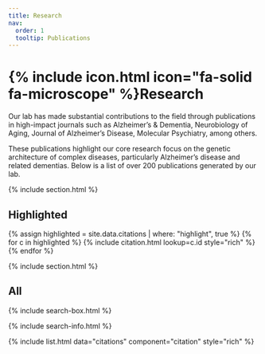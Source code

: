 ```yaml
---
title: Research
nav:
  order: 1
  tooltip: Publications
---
```


# {% include icon.html icon="fa-solid fa-microscope" %}Research

Our lab has made substantial contributions to the field through publications in high-impact journals such as Alzheimer’s & Dementia, Neurobiology of Aging, Journal of Alzheimer’s Disease, Molecular Psychiatry, among others.

These publications highlight our core research focus on the genetic architecture of complex diseases, particularly Alzheimer’s disease and related dementias. Below is a list of over 200 publications generated by our lab.

{% include section.html %}

## Highlighted

{% assign highlighted = site.data.citations | where: "highlight", true %}
{% for c in highlighted %}
  {% include citation.html lookup=c.id style="rich" %}
{% endfor %}


{% include section.html %}

## All

{% include search-box.html %}

{% include search-info.html %}

{% include list.html data="citations" component="citation" style="rich" %}
